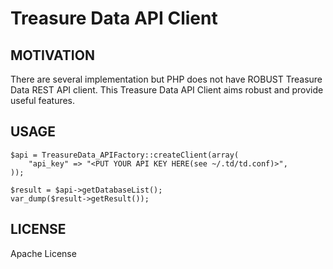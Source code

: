 # Treasure Data API Client

MOTIVATION
--------------------------

There are several implementation but PHP does not have ROBUST Treasure Data REST API client.
This Treasure Data API Client aims robust and provide useful features.

USAGE
--------------------------

````
$api = TreasureData_APIFactory::createClient(array(
    "api_key" => "<PUT YOUR API KEY HERE(see ~/.td/td.conf)>",
));

$result = $api->getDatabaseList();
var_dump($result->getResult());
````

LICENSE
--------------------------

Apache License